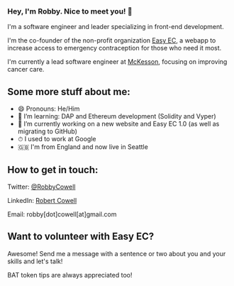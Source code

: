 ### Hey, I'm Robby. Nice to meet you! 👋

I'm a software engineer and leader specializing in front-end development.

I'm the co-founder of the non-profit organization [Easy EC](https://easyec.org), a webapp to increase access to emergency contraception for those who need it most.

I'm currently a lead software engineer at [McKesson](https://github.com/mckesson), focusing on improving cancer care.

## Some more stuff about me:
- 😄  Pronouns: He/Him
- 🌱  I’m learning: DAP and Ethereum development (Solidity and Vyper)
- 🔭  I’m currently working on a new website and Easy EC 1.0 (as well as migrating to GitHub)
- ⏱  I used to work at Google
- 🇬🇧  I'm from England and now live in Seattle

## How to get in touch:
Twitter: [@RobbyCowell](https://twitter.com/RobbyCowell)

LinkedIn: [Robert Cowell](https://www.linkedin.com/in/robbycowell/)

Email: robby[dot]cowell[at]gmail.com

## Want to volunteer with Easy EC?
Awesome! Send me a message with a sentence or two about you and your skills and let's talk!

BAT token tips are always appreciated too!

<!--
**RobbyCowell/robbycowell** is a ✨ _special_ ✨ repository because its `README.md` (this file) appears on your GitHub profile.

Here are some ideas to get you started:

- 🔭 I’m currently working on ...
- 🌱 I’m currently learning ...
- 👯 I’m looking to collaborate on ...
- 🤔 I’m looking for help with ...
- 💬 Ask me about ...
- 📫 How to reach me: ...
- 😄 Pronouns: ...
- ⚡ Fun fact: ...
-->

